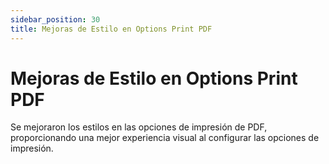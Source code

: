 ```yaml
---
sidebar_position: 30
title: Mejoras de Estilo en Options Print PDF
---
```


# Mejoras de Estilo en Options Print PDF

Se mejoraron los estilos en las opciones de impresión de PDF, proporcionando una mejor experiencia visual al configurar las opciones de impresión.
